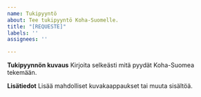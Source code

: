 ```yaml
---
name: Tukipyyntö
about: Tee tukipyyntö Koha-Suomelle.
title: "[REQUESTE]"
labels: ''
assignees: ''

---
```


**Tukipyynnön kuvaus**
Kirjoita selkeästi mitä pyydät Koha-Suomea tekemään.

**Lisätiedot**
Lisää mahdolliset kuvakaappaukset tai muuta sisältöä.
